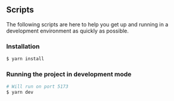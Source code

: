 ## Scripts

The following scripts are here to help you get up and running in a development environment as quickly as possible.

### Installation

```bash
$ yarn install
```

### Running the project in development mode

```bash
# Will run on port 5173
$ yarn dev
```
